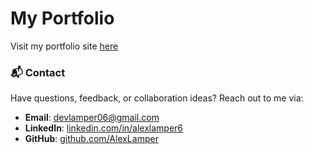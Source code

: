 # My Portfolio

Visit my portfolio site [here](https://alexlamper.nl/)

### 📬 Contact

Have questions, feedback, or collaboration ideas? Reach out to me via:  
- **Email**: [devlamper06@gmail.com](mailto:devlamper06@gmail.com)  
- **LinkedIn**: [linkedin.com/in/alexlamper6](https://linkedin.com/in/alexlamper6)  
- **GitHub**: [github.com/AlexLamper](https://github.com/AlexLamper)  
